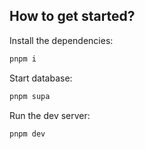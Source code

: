 ## How to get started?

Install the dependencies:

```sh
pnpm i
```

Start database:

```sh
pnpm supa
```

Run the dev server:

```sh
pnpm dev
```
